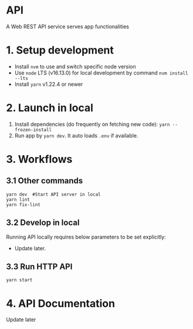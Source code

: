 # API
A Web REST API service serves app functionalities

# 1. Setup development
* Install `nvm` to use and switch specific node version 
* Use `node` LTS (v16.13.0) for local development by command `nvm install --lts`
* Install `yarn` v1.22.4 or newer

# 2. Launch in local 
1. Install dependencies (do frequently on fetching new code): `yarn --frozen-install`
2. Run app by `yarn dev`. It auto loads `.env` if available.

# 3. Workflows

## 3.1 Other commands

```
yarn dev  #Start API server in local
yarn lint
yarn fix-lint
```

## 3.2 Develop in local

Running API locally requires below parameters to be set explicitly:
- Update later.

## 3.3 Run HTTP API

`yarn start`

# 4. API Documentation
Update later